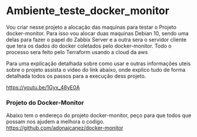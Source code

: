 # Ambiente_teste_docker_monitor
Vou criar nesse projeto a alocação das maquinas para testar o Projeto docker-monitor. Para isso vou alocar duas maquinas Debian 10, sendo uma delas para fazer o papel do Zabbix Server e a outra sera o servidor cliente que tera os dados do docker coletados pelo docker-monitor. 
Todo o processo sera feito pelo Terraform usando a cloud da aws

Para uma explicação detalhada sobre como usar e outras informações uteis sobre o projeto assista o video do link abaixo, onde explico tudo de forma detalhada todos os passos para a execução dess projeto.

https://youtu.be/1Gyx_48yE0A

### Projeto do Docker-Monitor

Abaixo tem o endereço do projeto docker-monitor, peço para que todos que possam nos ajudem a melhora o codigo.
https://github.com/adonaicanez/docker-monitor
